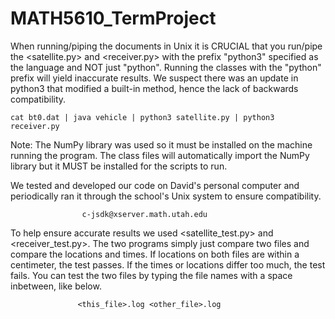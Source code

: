 # MATH5610_TermProject

When running/piping the documents in Unix it is CRUCIAL that you run/pipe the <satellite.py> and <receiver.py> with the prefix "python3" specified as the language and NOT just "python". Running the classes with the "python" prefix will yield inaccurate results. We suspect there was an update in python3 that modified a built-in method, hence the lack of backwards compatibility.

    cat bt0.dat | java vehicle | python3 satellite.py | python3 receiver.py

Note: The NumPy library was used so it must be installed on the machine running the program. The class files will automatically import the NumPy library but it MUST be installed for the scripts to run.

We tested and developed our code on David's personal computer and periodically ran it through the school's Unix system to ensure compatibility.

                    c-jsdk@xserver.math.utah.edu

To help ensure accurate results we used <satellite_test.py> and <receiver_test.py>. The two programs simply just compare two files and compare the locations and times. If locations on both files are within a centimeter, the test passes. If the times or locations differ too much, the test fails. You can test the two files by typing the file names with a space inbetween, like below.

                   <this_file>.log <other_file>.log




